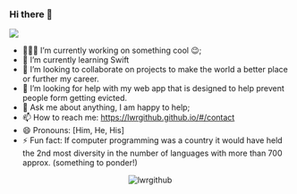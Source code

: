 ### Hi there 👋 
![](https://visitor-badge.glitch.me/badge?page_id=lwrgithub.lwrgithub)

- 👨🏼‍💻 I’m currently working on something cool 😉;
- 🌱 I’m currently learning Swift
- 👯 I’m looking to collaborate on projects to make the world a better place or further my career.
- 🤔 I’m looking for help with my web app that is designed to help prevent people form getting evicted.
- 💬 Ask me about anything, I am happy to help;
- 📫 How to reach me: https://lwrgithub.github.io/#/contact 
- 😄 Pronouns: [Him, He, His]
- ⚡ Fun fact: If computer programming was a country it would have held the 2nd most diversity in the number of languages with more than 700 approx. (something to ponder!)


<p align="center"> <img src="https://github-readme-stats.vercel.app/api?username=lwrgithub&show_icons=true&theme=gotham" alt="lwrgithub" />

